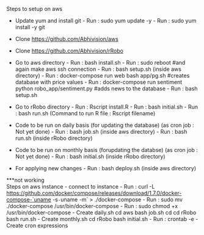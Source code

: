 Steps to setup on aws

- Update yum and install git
      - Run : sudo yum update -y
      - Run : sudo yum install -y git
        
- Clone https://github.com/Abhivision/aws

- Clone https://github.com/Abhivision/rRobo

- Go to aws directory
      - Run : bash install.sh
      - Run : sudo reboot #and again make aws ssh connection
      - Run : bash setup.sh (inside aws directory)
      - Run : docker-compose run web bash app/pg.sh #creates database with price values
      - Run : docker-compose run sentiment  python robo_app/sentiment.py #adds news to the database 
      - Run : bash setup.sh

- Go to rRobo directory 
      - Run : Rscript install.R
      - Run : bash initial.sh
      - Run : bash run.sh 
  (Command to run R file : Rscript filename)

- Code to be run on daily basis (for updating the database) (as cron job : Not yet done)
      - Run : bash job.sh (inside aws directory)
      - Run : bash run.sh (inside rRobo directory)

- Code to be run on monthly basis (forupdating the databse) (as cron job : Not yet done)
      - Run : bash initial.sh (inside rRobo directory)

- For applying new changes
      - Run : bash deploy.sh (inside aws directory)


***not working      
Steps on aws instance
      - connect to instance
      - Run : curl -L https://github.com/docker/compose/releases/download/1.7.0/docker-compose-`uname -s`-`uname -m` >        ./docker-compose
      - Run : sudo mv ./docker-compose /usr/bin/docker-compose
      - Run : sudo chmod +x /usr/bin/docker-compose
      - Create daily.sh 
            cd aws
            bash job.sh
            cd
            cd rRobo
            bash run.sh
       - Create monthly.sh
            cd rRobo
            bash initial.sh
       - Run : crontab -e
       - Create cron expressions
         

